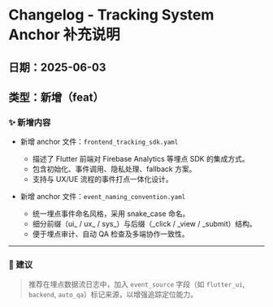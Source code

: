# Changelog - Tracking System Anchor 补充说明

## 日期：2025-06-03
## 类型：新增（feat）

### ✨ 新增内容

- 新增 anchor 文件：`frontend_tracking_sdk.yaml`
  - 描述了 Flutter 前端对 Firebase Analytics 等埋点 SDK 的集成方式。
  - 包含初始化、事件调用、隐私处理、fallback 方案。
  - 支持与 UX/UE 流程的事件打点一体化设计。

- 新增 anchor 文件：`event_naming_convention.yaml`
  - 统一埋点事件命名风格，采用 snake_case 命名。
  - 细分前缀（ui_ / ux_ / sys_）与后缀（_click / _view / _submit）结构。
  - 便于埋点审计、自动 QA 检查及多端协作一致性。

---

### 🧠 建议

> 推荐在埋点数据流日志中，加入 `event_source` 字段（如 `flutter_ui`, `backend`, `auto_qa`）标记来源，以增强追踪定位能力。
